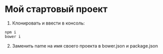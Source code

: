 # Мой стартовый проект

1. Клонировать и ввести в консоль:
```
npm i
bower i
```
2. Заменить name на имя своего проекта в bower.json и package.json
